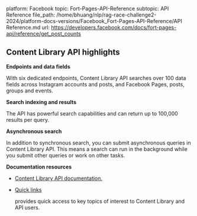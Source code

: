 platform: Facebook
topic: Fort-Pages-API-Reference
subtopic: API Reference
file_path: /home/bhuang/nlp/rag-race-challenge2-2024/platform-docs-versions/Facebook_Fort-Pages-API-Reference/API Reference.md
url: https://developers.facebook.com/docs/fort-pages-api/reference/get_post_counts

## Content Library API highlights

**Endpoints and data fields**

With six dedicated endpoints, Content Library API searches over 100 data fields across Instagram accounts and posts, and Facebook Pages, posts, groups and events.

**Search indexing and results**

The API has powerful search capabilities and can return up to 100,000 results per query.

**Asynchronous search**

In addition to synchronous search, you can submit asynchronous queries in Content Library API. This means a search can run in the background while you submit other queries or work on other tasks.

**Documentation resources**

* [Content Library API documentation.](https://developers.facebook.com/docs/content-library-api)
    
* [Quick links](https://developers.facebook.com/docs/content-library-and-api/quick-links)
    
    provides quick access to key topics of interest to Content Library and API users.